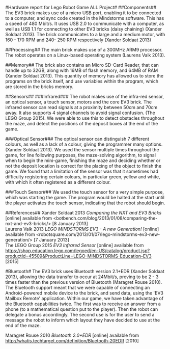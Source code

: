 #Hardware report for Lego Robot Game ALL Project#
##Components##
The EV3 brick makes use of a micro USB port, enabling it to be connected to a
computer, and sync code created in the Mindstorms software. This has a speed of
480 Mbit/s. It uses USB 2.0 to communicate with a computer, as well as USB 1.1 for
connecting to other EV3 bricks (daisy chaining) (Xander Soldaat 2013). The brick communicates to
a large and a medium motor, with 160 - 170 RPM and 240- 250 RPM respectively
(Xander Soldaat 2013)

##Processing##
The main brick makes use of a 300MHz ARM9
processor. The robot operates on a
Linux-based operating system (Laurens Valk 2013).

##Memory##
The brick also contains an Micro SD-Card
Reader, that can handle up to 32GB, along with 16MB of flash memory, and 64MB of
RAM (Xander Soldaat 2013). This quantity of memory has allowed us to store the
programs on the brick itself, and use variables within the program, which are
stored in the bricks memory.

##Sensors##
###Infrared###
The robot makes use of the infra-red sensor, an optical sensor, a touch sensor,
motors and the core EV3 brick. 
The infrared sensor can read signals at a proximity between 50cm and 70cm away.
It also supports 4 signal channels to avoid signal confusion. (The LEGO Group
2015). We were able to use this to detect obstacles throughout the maze, and
detect the positions of the deposit boxes at the end of the game.

###Optical Sensor###
The optical sensor can distinguish 7 different colours, as well as a lack of a
colour, giving the programmer many options. (Xander Soldaat 2013). We used the 
sensor multiple times throughout the game, for line following purposes, the 
maze-solving algorithm, to signal when to begin the mini-game, finishing the 
maze and deciding whether or not the deposit location is correct for the placing 
of the object to finish the game. We found that a limitation of the sensor was 
that it sometimes had difficulty registering certain colours, in particular 
green, yellow and white, with which it often registered as a different colour.

###Touch Sensor###
We used the touch sensor for a very simple purpose, which was starting the game.
The program would be halted at the start until the player activates the touch
sensor, indicating that the robot should begin.

##References##
Xander Soldaat 2013 *Comparing the NXT and EV3 Bricks* [online] available from
<botbench.com/blog/2013/01/08/comparing-the-nxt-and-ev3-bricks/> [8 January
2013]  
Laurens Valk 2013 *LEGO MINDSTORMS EV3 - A new Generation!* [online] available
from <robotsquare.com/2013/01/07/lego-mindstorms-ev3-new-generation/> [7 January
2013]  
The LEGO Group 2015 *EV3 Infrared Sensor* [online] available from
<https://shop.education.lego.com/legoed/en-US/catalog/product.jsp?productId=45509&ProductLine=LEGO-MINDSTORMS-Education-EV3> [2015]



#Bluetooth#
The EV3 brick uses Bluetooth version 2.1+EDR (Xander Soldaat 2013), allowing the
data transfer to occur at 24Mbit/s, proving to be 2 - 3 times faster than the
previous version of Bluetooth (Maragret Rouse 2010). The Bluetooth support meant
that we were capable of connecting an Android-powered mobile device to the
brick, and send data, using the 'EV3 Mailbox Remote' application. Within our game, we have
taken advantage of the Bluetooth capabilities twice. The first was to receive an
answer from a phone (to a mathematical question put to the player). Then the
robot can delegate a bonus accordingly. The second use is for the user to send a
message the robot to inform which layout they have decided to use at the end of
the maze. 

Maragret Rouse 2010 *Bluetooth 2.0+EDR* [online] available from
<http://whatis.techtarget.com/definition/Bluetooth-20EDR> [2010]

